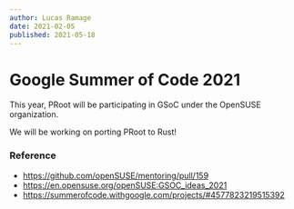 ```yaml
---
author: Lucas Ramage
date: 2021-02-05
published: 2021-05-18
---
```


# Google Summer of Code 2021

This year, PRoot will be participating in GSoC under the OpenSUSE organization.

We will be working on porting PRoot to Rust!

### Reference

- <https://github.com/openSUSE/mentoring/pull/159>
- <https://en.opensuse.org/openSUSE:GSOC_ideas_2021>
- <https://summerofcode.withgoogle.com/projects/#4577823219515392>

